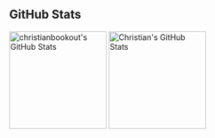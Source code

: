 ## GitHub Stats
<p align="left">
   <img align="center" height="175" alt="christianbookout's GitHub Stats" src="https://github-readme-stats.vercel.app/api?username=christianbookout&theme=github_dark&show_icons=true&count_private=true&disable_animations=true&include_all_commits=true&count_private=true" />

  <img align="center" height="175" alt="Christian's GitHub Stats" src="https://github-readme-stats.vercel.app/api/top-langs/?username=christianbookout&layout=compact&theme=github_dark" />
</p>
